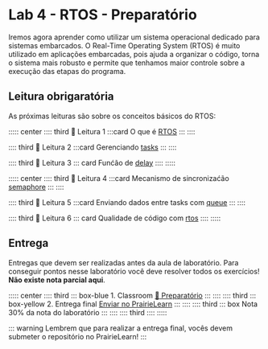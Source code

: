 # Lab 4 - RTOS - Preparatório <Badge type="info" text="30% da nota de lab" /> 

Iremos agora aprender como utilizar um sistema operacional dedicado para sistemas embarcados. O Real-Time Operating System (RTOS) é muito utilizado em aplicações embarcadas, pois ajuda a organizar o código, torna o sistema mais robusto e permite que tenhamos maior controle sobre a execução das etapas do programa.

## Leitura obrigaratória

As próximas leituras são sobre os conceitos básicos do RTOS:

::::: center
:::: third  📖 Leitura 1
:::card O que é [RTOS](/guides/freertos-basic)
:::
::::

:::: third  📖 Leitura 2
:::card Gerenciando [tasks](/guides/freertos-tasks)
:::
::::

:::: third 📖 Leitura 3
::: card Funćão de [delay](/guides/freertos-vtaskDelay)
::::
:::::

::::: center
:::: third  📖 Leitura 4
:::card Mecanismo de sincronizaćão [semaphore](/guides/freertos-semaphore)
:::
::::

:::: third  📖 Leitura 5
:::card Enviando dados entre tasks com [queue](/guides/freertos-queue)
:::
::::

:::: third 📖 Leitura 6
::: card Qualidade de código com [rtos](/guides/qualidade-rtos)
::::
:::::

## Entrega

Entregas que devem ser realizadas antes da aula de laboratório. Para conseguir pontos nesse laboratório você deve resolver todos os exercícios! **Não existe nota parcial aqui**.

::::: center
:::: third 
::: box-blue 1. Classroom
[:memo: Preparatório](https://classroom.github.com/a/zEBO_yen)
:::
::::
:::: third
::: box-yellow 2. Entrega final
[Enviar no PrairieLearn](https://us.prairielearn.com/pl/course_instance/188020)
:::
::::
:::: third
::: box Nota
30% da nota do laboratório
:::
::::
:::: third
::::
:::::

::: warning
Lembrem que para realizar a entrega final, vocês devem submeter o repositório no  PrairieLearn!
:::
